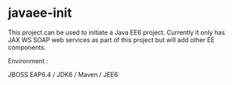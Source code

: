 # javaee-init

This project can be used to initiate a Java EE6 project. Currently it only has JAX WS SOAP web services as part of this project but will add other EE components.

Environment : 


JBOSS EAP6.4 / JDK6 / Maven / JEE6 


